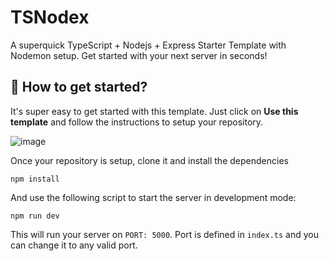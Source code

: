 # TSNodex
A superquick TypeScript + Nodejs + Express Starter Template with Nodemon setup. Get started with your next server in seconds! 

## 🚀 How to get started?

It's super easy to get started with this template. Just click on __Use this template__ and follow the instructions to setup your repository.

![image](https://user-images.githubusercontent.com/30192068/119990721-4e2eb800-bfe6-11eb-960b-d120783cc5c2.png)

Once your repository is setup, clone it and install the dependencies

```shell
npm install
```

And use the following script to start the server in development mode:

```shell
npm run dev
```

This will run your server on `PORT: 5000`. Port is defined in `index.ts` and you can change it to any valid port.
